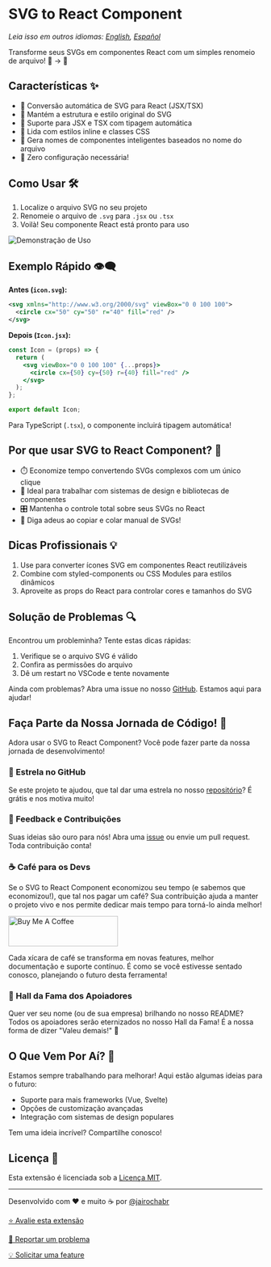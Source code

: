 # SVG to React Component

*Leia isso em outros idiomas: [English](../README.md), [Español](./README_es.md)*

Transforme seus SVGs em componentes React com um simples renomeio de arquivo! 🎨 → 🚀

<!-- Video -->

## Características ✨

- 🔄 Conversão automática de SVG para React (JSX/TSX)
- 🎨 Mantém a estrutura e estilo original do SVG
- 🚀 Suporte para JSX e TSX com tipagem automática
- 💅 Lida com estilos inline e classes CSS
- 📝 Gera nomes de componentes inteligentes baseados no nome do arquivo
- 🔧 Zero configuração necessária!

## Como Usar 🛠️

1. Localize o arquivo SVG no seu projeto
2. Renomeie o arquivo de `.svg` para `.jsx` ou `.tsx`
3. Voilà! Seu componente React está pronto para uso

![Demonstração de Uso](images/demo.gif)

## Exemplo Rápido 👁️‍🗨️

**Antes (`icon.svg`):**

```svg
<svg xmlns="http://www.w3.org/2000/svg" viewBox="0 0 100 100">
  <circle cx="50" cy="50" r="40" fill="red" />
</svg>
```

**Depois (`Icon.jsx`):**

```jsx
const Icon = (props) => {
  return (
    <svg viewBox="0 0 100 100" {...props}>
      <circle cx={50} cy={50} r={40} fill="red" />
    </svg>
  );
};

export default Icon;
```

Para TypeScript (`.tsx`), o componente incluirá tipagem automática!

## Por que usar SVG to React Component? 🤔

- ⏱️ Economize tempo convertendo SVGs complexos com um único clique
- 🧩 Ideal para trabalhar com sistemas de design e bibliotecas de componentes
- 🎛️ Mantenha o controle total sobre seus SVGs no React
- 🚫 Diga adeus ao copiar e colar manual de SVGs!

## Dicas Profissionais 💡

1. Use para converter ícones SVG em componentes React reutilizáveis
2. Combine com styled-components ou CSS Modules para estilos dinâmicos
3. Aproveite as props do React para controlar cores e tamanhos do SVG

## Solução de Problemas 🔍

Encontrou um probleminha? Tente estas dicas rápidas:

1. Verifique se o arquivo SVG é válido
2. Confira as permissões do arquivo
3. Dê um restart no VSCode e tente novamente

Ainda com problemas? Abra uma issue no nosso [GitHub](https://github.com/jairochabr/svg-to-react-component/issues). Estamos aqui para ajudar!

## Faça Parte da Nossa Jornada de Código! 🚀

Adora usar o SVG to React Component? Você pode fazer parte da nossa jornada de desenvolvimento!

### 🌟 Estrela no GitHub

Se este projeto te ajudou, que tal dar uma estrela no nosso [repositório](https://github.com/your-username/svg-to-react-component)? É grátis e nos motiva muito!

### 🐛 Feedback e Contribuições

Suas ideias são ouro para nós! Abra uma [issue](https://github.com/your-username/svg-to-react-component/issues) ou envie um pull request. Toda contribuição conta!

### ☕ Café para os Devs

Se o SVG to React Component economizou seu tempo (e sabemos que economizou!), que tal nos pagar um café? Sua contribuição ajuda a manter o projeto vivo e nos permite dedicar mais tempo para torná-lo ainda melhor!

<a href="https://www.buymeacoffee.com/your-username" target="_blank"><img src="https://cdn.buymeacoffee.com/buttons/v2/default-yellow.png" alt="Buy Me A Coffee" style="height: 60px !important;width: 217px !important;" ></a>

Cada xícara de café se transforma em novas features, melhor documentação e suporte contínuo. É como se você estivesse sentado conosco, planejando o futuro desta ferramenta!

### 🎉 Hall da Fama dos Apoiadores

Quer ver seu nome (ou de sua empresa) brilhando no nosso README? Todos os apoiadores serão eternizados no nosso Hall da Fama! É a nossa forma de dizer "Valeu demais!" 🙏

## O Que Vem Por Aí? 🔮

Estamos sempre trabalhando para melhorar! Aqui estão algumas ideias para o futuro:

- Suporte para mais frameworks (Vue, Svelte)
- Opções de customização avançadas
- Integração com sistemas de design populares

Tem uma ideia incrível? Compartilhe conosco!

## Licença 📄

Esta extensão é licenciada sob a [Licença MIT](LICENSE.md).

---

Desenvolvido com ❤️ e muito ☕ por [@jairochabr](https://github.com/jairochabr)

[⭐ Avalie esta extensão](https://marketplace.visualstudio.com/items?itemName=jairochabr-publisher.svg-to-react-component&ssr=false#review-details)

[🐛 Reportar um problema](https://github.com/jairochabr/svg-to-react/issues)

[💡 Solicitar uma feature](https://github.com/jairochabr/svg-to-react/issues)
